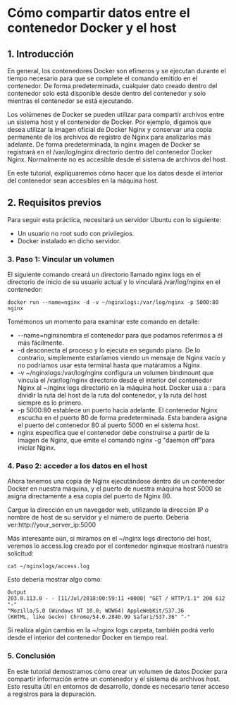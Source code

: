 # Cómo compartir datos entre el contenedor Docker y el host

## 1. Introducción

En general, los contenedores Docker son efímeros y se ejecutan durante el tiempo necesario para que se complete el comando emitido en el contenedor. De forma predeterminada, cualquier dato creado dentro del contenedor solo está disponible desde dentro del contenedor y solo mientras el contenedor se está ejecutando.

Los volúmenes de Docker se pueden utilizar para compartir archivos entre un sistema host y el contenedor de Docker. Por ejemplo, digamos que desea utilizar la imagen oficial de Docker Nginx y conservar una copia permanente de los archivos de registro de Nginx para analizarlos más adelante. De forma predeterminada, la nginx imagen de Docker se registrará en el /var/log/nginx directorio dentro del contenedor Docker Nginx. Normalmente no es accesible desde el sistema de archivos del host.

En este tutorial, expliquaremos cómo hacer que los datos desde el interior del contenedor sean accesibles en la máquina host.

## 2. Requisitos previos

Para seguir esta práctica, necesitará un servidor Ubuntu con lo siguiente:

* Un usuario no root sudo con privilegios.
* Docker instalado en dicho servidor.

### 3. Paso 1: Vincular un volumen

El siguiente comando creará un directorio llamado nginx logs en el directorio de inicio de su usuario actual y lo vinculará /var/log/nginx en el contenedor:

``` 
docker run --name=nginx -d -v ~/nginxlogs:/var/log/nginx -p 5000:80 nginx
``` 

Tomémonos un momento para examinar este comando en detalle:

* --name=nginxnombra el contenedor para que podamos referirnos a él más fácilmente.
* -d desconecta el proceso y lo ejecuta en segundo plano. De lo contrario, simplemente estaríamos viendo un mensaje de Nginx vacío y no podríamos usar esta terminal hasta que matáramos a Nginx.
* -v ~/nginxlogs:/var/log/nginx configura un volumen bindmount que vincula el /var/log/nginx directorio desde el interior del contenedor Nginx al ~/nginx logs directorio en la máquina host. Docker usa a : para dividir la ruta del host de la ruta del contenedor, y la ruta del host siempre es lo primero.
* -p 5000:80 establece un puerto hacia adelante. El contenedor Nginx escucha en el puerto 80 de forma predeterminada. Esta bandera asigna el puerto del contenedor 80 al puerto 5000 en el sistema host.
* nginx especifica que el contenedor debe construirse a partir de la imagen de Nginx, que emite el comando nginx -g "daemon off"para iniciar Nginx.

### 4. Paso 2: acceder a los datos en el host

Ahora tenemos una copia de Nginx ejecutándose dentro de un contenedor Docker en nuestra máquina, y el puerto de nuestra máquina host 5000 se asigna directamente a esa copia del puerto de Nginx 80.

Cargue la dirección en un navegador web, utilizando la dirección IP o nombre de host de su servidor y el número de puerto. Debería ver:http://your_server_ip:5000

Más interesante aún, si miramos en el ~/nginx logs directorio del host, veremos lo access.log creado por el contenedor nginxque mostrará nuestra solicitud:

``` 
cat ~/nginxlogs/access.log
``` 

Esto debería mostrar algo como:

``` 
Output
203.0.113.0 - - [11/Jul/2018:00:59:11 +0000] "GET / HTTP/1.1" 200 612 "-"
"Mozilla/5.0 (Windows NT 10.0; WOW64) AppleWebKit/537.36
(KHTML, like Gecko) Chrome/54.0.2840.99 Safari/537.36" "-"
``` 

Si realiza algún cambio en la ~/nginx logs carpeta, también podrá verlo desde el interior del contenedor Docker en tiempo real.

### 5. Conclusión

En este tutorial demostramos cómo crear un volumen de datos Docker para compartir información entre un contenedor y el sistema de archivos host. Esto resulta útil en entornos de desarrollo, donde es necesario tener acceso a registros para la depuración. 



